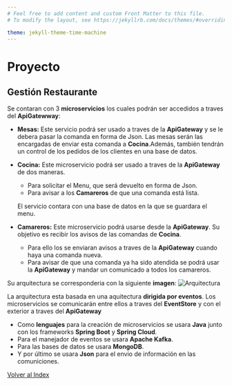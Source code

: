 ```yaml
---
# Feel free to add content and custom Front Matter to this file.
# To modify the layout, see https://jekyllrb.com/docs/themes/#overriding-theme-defaults

theme: jekyll-theme-time-machine
---
```


# Proyecto
## Gestión Restaurante

Se contaran con 3 **microservicios** los cuales podrán ser accedidos a traves del **ApiGatewway**: 
* **Mesas:**  Este servicio podrá ser usado a traves de la **ApiGateway** y se le debera pasar la comanda en forma de Json. Las mesas serán las encargadas de enviar esta comanda a **Cocina**.Además, también tendrán un control de los pedidos de los clientes en una base de datos.
* **Cocina:** Este microservicio podrá ser usado a traves de la **ApiGateway** de dos maneras.
    * Para solicitar el Menu, que será devuelto en forma de Json.
    * Para avisar a los **Camareros** de que una comanda está lista.

    El servicio contara con una base de datos en la que se guardara el menu.
* **Camareros:** Este microservicio podrá usarse desde la **ApiGateway**. Su objetivo es recibir los avisos de las comandas de **Cocina**. 
    * Para ello los se enviaran avisos a traves de la **ApiGateway** cuando haya una comanda nueva. 
    * Para avisar de que una comanda ya ha sido atendida se podrá usar la **ApiGateway** y mandar un comunicado a todos los camareros.

Su arquitectura se corresponderia con la siguiente **imagen**:
![Arquitectura](./_site/assets/images/MicroservicesArchitecture.png)

La arquitectura esta basada en una aquitectura **dirigida por eventos**. Los microservicios se comunicarán entre ellos a traves del **EventStore** y con el exterior a traves del **ApiGateway**

* Como **lenguajes** para la creación de microservicios se usara **Java** junto con los frameworks **Spring Boot** y **Spring Cloud**. 
* Para el manejador de eventos se usara **Apache Kafka**.
* Para las bases de datos se usara **MongoDB**.
* Y por último se usara **Json** para el envio de información en las comuniciones.

[Volver al Index](https://antmordhar.github.io/ProyectoCC/docs)